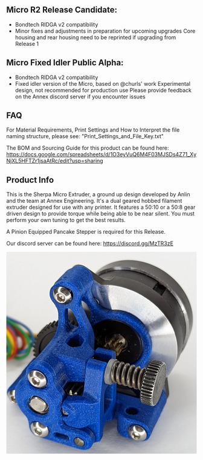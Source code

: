 
## Micro R2 Release Candidate:
+ Bondtech RIDGA v2 compatibility
+ Minor fixes and adjustments in preparation for upcoming upgrades
Core housing and rear housing need to be reprinted if upgrading from Release 1

## Micro Fixed Idler Public Alpha:
+ Bondtech RIDGA v2 compatibility
+ Fixed idler version of the Micro, based on @churls' work
Experimental design, not recommended for production use
Please provide feedback on the Annex discord server if you encounter issues

## FAQ
For Material Requirements, Print Settings and How to Interpret the file naming structure, please see: "Print_Settings_and_File_Key.txt"

The BOM and Sourcing Guide for this product can be found here: https://docs.google.com/spreadsheets/d/1O3eyVuQ6M4F03MJSDs4Z71_XyNjXL5HFTZr1jsaAtRc/edit?usp=sharing

## Product Info
This is the Sherpa Micro Extruder, a ground up design developed by Anlin and the team at Annex Engineering. It's a dual geared hobbed filament extruder designed for use with any printer. It features a 50:10 or a 50:8 gear driven design to provide torque while being able to be near silent. You must perform your own tuning to get the best results.

A Pinion Equipped Pancake Stepper is required for this Release.

Our discord server can be found here: https://discord.gg/MzTR3zE

![Image of Sherpa Micro Extruder](/Images/sherpa_micro_pr.jpg?raw=true)
